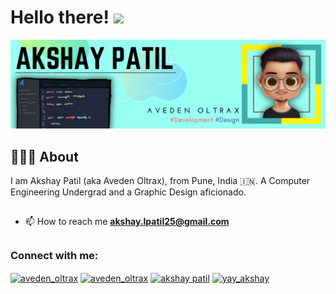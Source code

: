 # Hello there! <img src="https://c.tenor.com/AUHgwWxTw14AAAAi/dm4uz3-foekoe.gif" width="45">

<img src="/src/Aveden Oltrax (Banner).png">

## 👨🏻‍💻 About 
I am Akshay Patil (aka Aveden Oltrax), from Pune, India 🇮🇳. A Computer Engineering Undergrad and a Graphic Design aficionado.

##

- 📫 How to reach me **akshay.lpatil25@gmail.com**

##

<h3 align="left">Connect with me:</h3>
<p align="left">
<a href="https://dev.to/aveden_oltrax" target="blank"><img align="center" src="https://raw.githubusercontent.com/rahuldkjain/github-profile-readme-generator/master/src/images/icons/Social/devto.svg" alt="aveden_oltrax" height="30" width="40" /></a>
<a href="https://twitter.com/aveden_oltrax" target="blank"><img align="center" src="https://raw.githubusercontent.com/rahuldkjain/github-profile-readme-generator/master/src/images/icons/Social/twitter.svg" alt="aveden_oltrax" height="30" width="40" /></a>
<a href="https://linkedin.com/in/akshay patil" target="blank"><img align="center" src="https://raw.githubusercontent.com/rahuldkjain/github-profile-readme-generator/master/src/images/icons/Social/linked-in-alt.svg" alt="akshay patil" height="30" width="40" /></a>
<a href="https://instagram.com/yay_akshay" target="blank"><img align="center" src="https://raw.githubusercontent.com/rahuldkjain/github-profile-readme-generator/master/src/images/icons/Social/instagram.svg" alt="yay_akshay" height="30" width="40" /></a>
</p>

##


